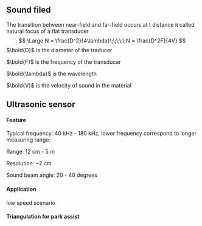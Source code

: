 





## Sound filed

The transition between near-field and far-field occurs at t distance `N` called natural focus of a flat transducer
$$
\Large N = \frac{D^2}{4\lambda}\;\;\;\;\;N = \frac{D^2F}{4V}
$$
$\bold{D}$ is the diameter of the traducer

$\bold{F}$ is the frequency of the transducer

$\bold{\lambda}$ is the wavelength

$\bold{V}$ is the velocity of sound in the material



## Ultrasonic sensor

#### Feature

Typical frequency: 40 kHz - 180 kHz, lower frequency correspond to longer measuring range.

Range: 12 cm - 5 m

Resolution:  ~2 cm

Sound beam angle: 20 - 40 degrees

#### Application

low speed scenario



#### Triangulation for park assist

































